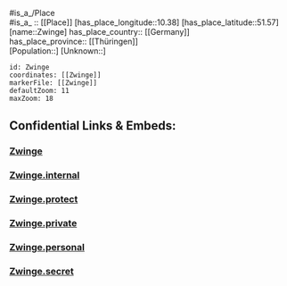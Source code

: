 ﻿---
location: [51.57,10.38] 
mapzoom: [7,12] 
mapmarker: city 
type: City
tags:
- geo/City


SpocWebEntityId: 35863
isDeleted: false
confidential: public

---
#is_a_/Place  
#is_a_ :: [[Place]] 
[has_place_longitude::10.38] 
[has_place_latitude::51.57] 
[name::Zwinge] 
has_place_country:: [[Germany]]  
has_place_province:: [[Thüringen]]  
[Population::] 
[Unknown::] 


```leaflet
id: Zwinge
coordinates: [[Zwinge]] 
markerFile: [[Zwinge]] 
defaultZoom: 11 
maxZoom: 18
```


## Confidential Links & Embeds: 

### [Zwinge](/_public/Earth/Continent/Europe/Europe~Central/Germany/Germany~East/Thüringen/counties~TH/Eichsfeld/cities~Eichsfeld/Sonnenstein/City/Zwinge.md) 

### [Zwinge.internal](/_internal/Earth/Continent/Europe/Europe~Central/Germany/Germany~East/Thüringen/counties~TH/Eichsfeld/cities~Eichsfeld/Sonnenstein/City/Zwinge.internal.md) 

### [Zwinge.protect](/_protect/Earth/Continent/Europe/Europe~Central/Germany/Germany~East/Thüringen/counties~TH/Eichsfeld/cities~Eichsfeld/Sonnenstein/City/Zwinge.protect.md) 

### [Zwinge.private](/_private/Earth/Continent/Europe/Europe~Central/Germany/Germany~East/Thüringen/counties~TH/Eichsfeld/cities~Eichsfeld/Sonnenstein/City/Zwinge.private.md) 

### [Zwinge.personal](/_personal/Earth/Continent/Europe/Europe~Central/Germany/Germany~East/Thüringen/counties~TH/Eichsfeld/cities~Eichsfeld/Sonnenstein/City/Zwinge.personal.md) 

### [Zwinge.secret](/_secret/Earth/Continent/Europe/Europe~Central/Germany/Germany~East/Thüringen/counties~TH/Eichsfeld/cities~Eichsfeld/Sonnenstein/City/Zwinge.secret.md) 
